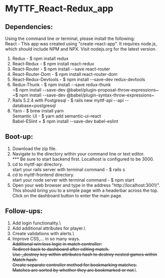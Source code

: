 # MyTTF_React-Redux_app

## Dependencies: 
Using the command line or terminal, please install the following:\
React - This app was created using "create-react-app". It requires node.js, which should include NPM and NPX. Visit nodejs.org for the latest version. 
1. Redux - $ npm install redux
2. React-Redux - $ npm install react-redux
3. React-Router - $ npm install --save react-router
4. React-Router-Dom - $ npm install react-router-dom
5. React-Redux-Devtools - $ npm install --save-dev redux-devtools
6. Redux-Thunk - $ npm install --save redux-thunk\
~$ npm install --save-dev @babel/plugin-proposal-throw-expressions~\
~$ npm install --save-dev @babel/plugin-syntax-throw-expressions~
7. Rails 5.2.4 with Postgresql - $ rails new myttf-api --api --database=postgresql
8. Yarn - $ brew install yarn\
Semantic UI - $ yarn add semantic-ui-react\
Babel-ESlint = $ npm install --save-dev babel-eslint


## Boot-up:
1. Download the zip file.
2. Navigate to the directory within your command line or text editor.\
*** Be sure to start backend first. Localhost is configured to be 3000.
3. cd to myttf-api directory.\
   start your rails server with terminal command - $ rails s
4. cd to myttf-frontend directory.\
   start your node server with terminal command - $ npm start
5. Open your web browser and type in the address "http://localhost:3001/". This should bring you to a simple page with a headerbar across the top. Click on the dashboard button to enter the main page. 


## Follow-ups:
1. Add login functionality.\
2. Add additional attributes for player.\
3. Create validations with alerts.\
4. Improve CSS,... in so many ways.\
~~Additional win:loss logic in match controller:~~\
~~Redirect back to dashboard after editing match.~~\
~~Use _destroy key within attributes hash to destroy nested games within Match hash.~~\
~~Create separate controller method for bookmarking matches.~~\
~~Matches are sorted by whether they are bookmarked or not.~~\